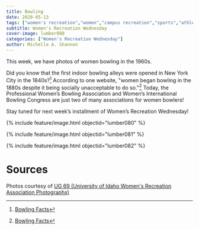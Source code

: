 ```yaml
---
title: Bowling
date: 2020-05-13
tags: ["women's recreation","women","campus recreation","sports","athletes","bowling"]
subtitle: Women's Recreation Wednesday
cover-image: lumber080
categories: ["Women's Recreation Wednesday"]
author: Michelle A. Shannon
---
```


This week, we have photos of women bowling in the 1960s.

Did you know that the first indoor bowling alleys were
opened in New York City in the 1840s?[^1]
According to one website, "women began bowling in the 1880s despite it being
socially unacceptable to do so."[^1]
Today, the Professional Women’s Bowling Association and Women’s International
Bowling Congress are just two of many associations for women bowlers!

Stay tuned for next week’s installment of Women’s
Recreation Wednesday!

{% include feature/image.html objectid="lumber080" %}

{% include feature/image.html objectid="lumber081" %}

{% include feature/image.html objectid="lumber082" %}

# Sources

Photos courtesy of [UG 69 (University of Idaho Women's Recreation Association Photographs)](http://archiveswest.orbiscascade.org/ark:/80444/xv152953/op=fstyle.aspx?t=k&amp;q=)

[^1]: [Bowling Facts](https://www.softschools.com/facts/sports/bowling_facts/2667/)
